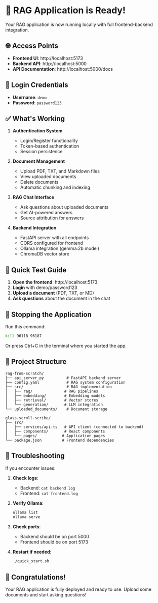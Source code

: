 # 🎉 RAG Application is Ready!

Your RAG application is now running locally with full frontend-backend integration.

## 🌐 Access Points

- **Frontend UI**: http://localhost:5173
- **Backend API**: http://localhost:5000
- **API Documentation**: http://localhost:5000/docs

## 🔑 Login Credentials

- **Username**: `demo`
- **Password**: `password123`

## ✅ What's Working

1. **Authentication System**
   - Login/Register functionality
   - Token-based authentication
   - Session persistence

2. **Document Management**
   - Upload PDF, TXT, and Markdown files
   - View uploaded documents
   - Delete documents
   - Automatic chunking and indexing

3. **RAG Chat Interface**
   - Ask questions about uploaded documents
   - Get AI-powered answers
   - Source attribution for answers

4. **Backend Integration**
   - FastAPI server with all endpoints
   - CORS configured for frontend
   - Ollama integration (gemma:2b model)
   - ChromaDB vector store

## 🚀 Quick Test Guide

1. **Open the frontend**: http://localhost:5173
2. **Login** with demo/password123
3. **Upload a document** (PDF, TXT, or MD)
4. **Ask questions** about the document in the chat

## 🛑 Stopping the Application

Run this command:
```bash
kill 96118 96187
```

Or press Ctrl+C in the terminal where you started the app.

## 📁 Project Structure

```
rag-from-scratch/
├── api_server.py          # FastAPI backend server
├── config.yaml            # RAG system configuration
├── src/                   # RAG implementation
│   ├── rag/              # RAG pipelines
│   ├── embedding/        # Embedding models
│   ├── retrieval/        # Vector stores
│   └── generation/       # LLM integration
└── uploaded_documents/    # Document storage

glass-scroll-scribe/
├── src/
│   ├── services/api.ts   # API client (connected to backend)
│   ├── components/       # React components
│   └── pages/           # Application pages
└── package.json         # Frontend dependencies
```

## 🔧 Troubleshooting

If you encounter issues:

1. **Check logs**:
   - Backend: `cat backend.log`
   - Frontend: `cat frontend.log`

2. **Verify Ollama**:
   ```bash
   ollama list
   ollama serve
   ```

3. **Check ports**:
   - Backend should be on port 5000
   - Frontend should be on port 5173

4. **Restart if needed**:
   ```bash
   ./quick_start.sh
   ```

## 🎊 Congratulations!

Your RAG application is fully deployed and ready to use. Upload some documents and start asking questions!